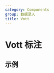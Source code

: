 ```yaml
---
category: Components
group: 数据录入
title: Vott
---
```


# Vott 标注

## 示例

<code src="./demos/demo1.jsx"></code>
